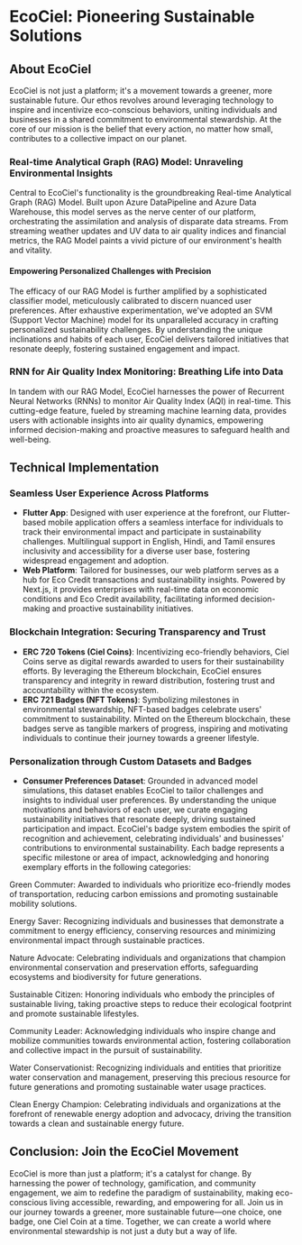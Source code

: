 # EcoCiel: Pioneering Sustainable Solutions

## About EcoCiel

EcoCiel is not just a platform; it's a movement towards a greener, more sustainable future. Our ethos revolves around leveraging technology to inspire and incentivize eco-conscious behaviors, uniting individuals and businesses in a shared commitment to environmental stewardship. At the core of our mission is the belief that every action, no matter how small, contributes to a collective impact on our planet.

### Real-time Analytical Graph (RAG) Model: Unraveling Environmental Insights

Central to EcoCiel's functionality is the groundbreaking Real-time Analytical Graph (RAG) Model. Built upon Azure DataPipeline and Azure Data Warehouse, this model serves as the nerve center of our platform, orchestrating the assimilation and analysis of disparate data streams. From streaming weather updates and UV data to air quality indices and financial metrics, the RAG Model paints a vivid picture of our environment's health and vitality.

#### Empowering Personalized Challenges with Precision

The efficacy of our RAG Model is further amplified by a sophisticated classifier model, meticulously calibrated to discern nuanced user preferences. After exhaustive experimentation, we've adopted an SVM (Support Vector Machine) model for its unparalleled accuracy in crafting personalized sustainability challenges. By understanding the unique inclinations and habits of each user, EcoCiel delivers tailored initiatives that resonate deeply, fostering sustained engagement and impact.

### RNN for Air Quality Index Monitoring: Breathing Life into Data

In tandem with our RAG Model, EcoCiel harnesses the power of Recurrent Neural Networks (RNNs) to monitor Air Quality Index (AQI) in real-time. This cutting-edge feature, fueled by streaming machine learning data, provides users with actionable insights into air quality dynamics, empowering informed decision-making and proactive measures to safeguard health and well-being.

## Technical Implementation

### Seamless User Experience Across Platforms

- **Flutter App**: Designed with user experience at the forefront, our Flutter-based mobile application offers a seamless interface for individuals to track their environmental impact and participate in sustainability challenges. Multilingual support in English, Hindi, and Tamil ensures inclusivity and accessibility for a diverse user base, fostering widespread engagement and adoption.
- **Web Platform**: Tailored for businesses, our web platform serves as a hub for Eco Credit transactions and sustainability insights. Powered by Next.js, it provides enterprises with real-time data on economic conditions and Eco Credit availability, facilitating informed decision-making and proactive sustainability initiatives.

### Blockchain Integration: Securing Transparency and Trust

- **ERC 720 Tokens (Ciel Coins)**: Incentivizing eco-friendly behaviors, Ciel Coins serve as digital rewards awarded to users for their sustainability efforts. By leveraging the Ethereum blockchain, EcoCiel ensures transparency and integrity in reward distribution, fostering trust and accountability within the ecosystem.
- **ERC 721 Badges (NFT Tokens)**: Symbolizing milestones in environmental stewardship, NFT-based badges celebrate users' commitment to sustainability. Minted on the Ethereum blockchain, these badges serve as tangible markers of progress, inspiring and motivating individuals to continue their journey towards a greener lifestyle.

### Personalization through Custom Datasets and Badges

- **Consumer Preferences Dataset**: Grounded in advanced model simulations, this dataset enables EcoCiel to tailor challenges and insights to individual user preferences. By understanding the unique motivations and behaviors of each user, we curate engaging sustainability initiatives that resonate deeply, driving sustained participation and impact.
EcoCiel's badge system embodies the spirit of recognition and achievement, celebrating individuals' and businesses' contributions to environmental sustainability. Each badge represents a specific milestone or area of impact, acknowledging and honoring exemplary efforts in the following categories:

Green Commuter: Awarded to individuals who prioritize eco-friendly modes of transportation, reducing carbon emissions and promoting sustainable mobility solutions.

Energy Saver: Recognizing individuals and businesses that demonstrate a commitment to energy efficiency, conserving resources and minimizing environmental impact through sustainable practices.

Nature Advocate: Celebrating individuals and organizations that champion environmental conservation and preservation efforts, safeguarding ecosystems and biodiversity for future generations.

Sustainable Citizen: Honoring individuals who embody the principles of sustainable living, taking proactive steps to reduce their ecological footprint and promote sustainable lifestyles.

Community Leader: Acknowledging individuals who inspire change and mobilize communities towards environmental action, fostering collaboration and collective impact in the pursuit of sustainability.

Water Conservationist: Recognizing individuals and entities that prioritize water conservation and management, preserving this precious resource for future generations and promoting sustainable water usage practices.

Clean Energy Champion: Celebrating individuals and organizations at the forefront of renewable energy adoption and advocacy, driving the transition towards a clean and sustainable energy future.

## Conclusion: Join the EcoCiel Movement

EcoCiel is more than just a platform; it's a catalyst for change. By harnessing the power of technology, gamification, and community engagement, we aim to redefine the paradigm of sustainability, making eco-conscious living accessible, rewarding, and empowering for all. Join us in our journey towards a greener, more sustainable future—one choice, one badge, one Ciel Coin at a time. Together, we can create a world where environmental stewardship is not just a duty but a way of life.
